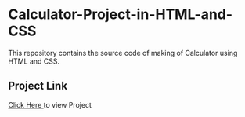 # Calculator-Project-in-HTML-and-CSS
This repository contains the source code of  making of Calculator using HTML and CSS.
<br>
<h2>Project Link </h2><span><a target="blank" href="https://aniketkumar7.github.io/Calculator-Project-in-HTML-and-CSS/">Click Here </a> to view Project</span>
